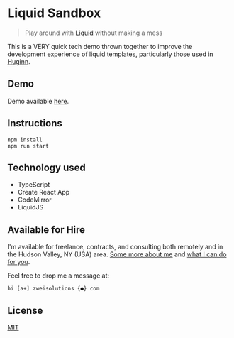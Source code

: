 # Liquid Sandbox

> Play around with [Liquid](https://shopify.github.io/liquid/) without making a mess

This is a VERY quick tech demo thrown together to improve the development experience of liquid templates, particularly those used in [Huginn](https://github.com/huginn/huginn).

## Demo

Demo available [here](https://liquid_sandbox.zweisolutions.com).

## Instructions

```
npm install
npm run start
```

## Technology used

-   TypeScript
-   Create React App
-   CodeMirror
-   LiquidJS

## Available for Hire

I'm available for freelance, contracts, and consulting both remotely and in the Hudson Valley, NY (USA) area. [Some more about me](https://www.zweisolutions.com/about.html) and [what I can do for you](https://www.zweisolutions.com/services.html).

Feel free to drop me a message at:

```
hi [a+] zweisolutions {●} com
```

## License

[MIT](./LICENSE)
